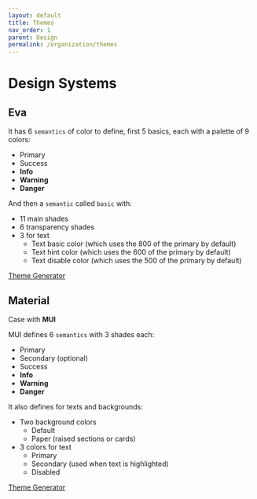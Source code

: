 ```yaml
---
layout: default
title: Themes
nav_order: 1
parent: Design
permalink: /organization/themes
---
```


# Design Systems

## Eva

It has 6 `semantics` of color to define, first 5 basics, each with a palette of 9 colors:

- Primary
- Success
- **Info**
- **Warning**
- **Danger**

And then a `semantic` called `basic` with:

- 11 main shades
- 6 transparency shades
- 3 for text
    - Text basic color (which uses the 800 of the primary by default)
    - Text hint color (which uses the 600 of the primary by default)
    - Text disable color (which uses the 500 of the primary by default)

[Theme Generator](https://colors.eva.design/?utm_campaign=eva_colors%20-%20home%20-%20eva_design%20website&utm_source=eva_design&utm_medium=referral&utm_content=eva_website_menu)

## Material

Case with **MUI**

MUI defines 6 `semantics` with 3 shades each:

- Primary
- Secondary (optional)
- Success
- **Info**
- **Warning**
- **Danger**

It also defines for texts and backgrounds:

- Two background colors
    - Default
    - Paper (raised sections or cards)
- 3 colors for text
    - Primary
    - Secondary (used when text is highlighted)
    - Disabled

[Theme Generator](https://mui.com/material-ui/customization/color/#picking-colors)
